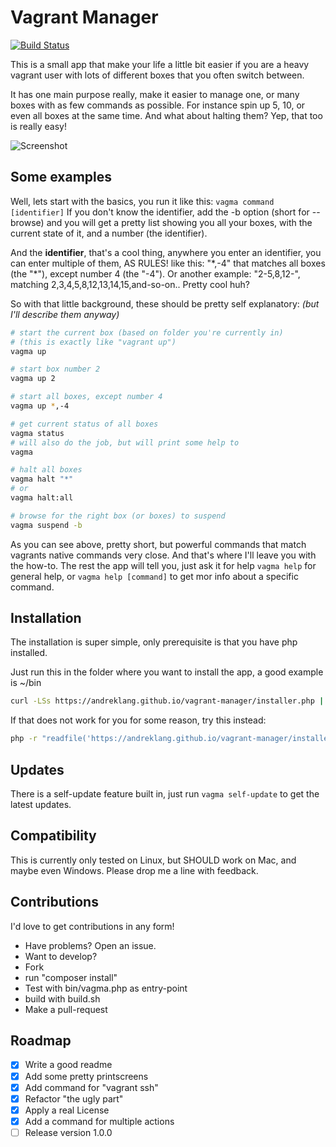 # Vagrant Manager
[![Build Status](https://travis-ci.org/AndreKlang/vagrant-manager.svg?branch=master)](https://travis-ci.org/AndreKlang/vagrant-manager)

This is a small app that make your life a little bit easier if you are a heavy vagrant user with lots of different boxes that you often switch between.

It has one main purpose really, make it easier to manage one, or many boxes with as few commands as possible. For instance spin up 5, 10, or even all boxes at the same time. And what about halting them? Yep, that too is really easy!

![Screenshot](https://andreklang.github.io/vagrant-manager/images/screen-1.png)

## Some examples

Well, lets start with the basics, you run it like this: ```vagma command [identifier]``` If you don't know the identifier, add the -b option (short for --browse) and you will get a pretty list showing you all your boxes, with the current state of it, and a number (the identifier).

And the **identifier**, that's a cool thing, anywhere you enter an identifier, you can enter multiple of them, AS RULES! like this: "\*,-4" that matches all boxes (the "\*"), except number 4 (the "-4"). Or another example: "2-5,8,12-", matching 2,3,4,5,8,12,13,14,15,and-so-on.. Pretty cool huh?
 
So with that little background, these should be pretty self explanatory: *(but I'll describe them anyway)*

```bash
# start the current box (based on folder you're currently in)
# (this is exactly like "vagrant up")
vagma up

# start box number 2
vagma up 2

# start all boxes, except number 4
vagma up *,-4

# get current status of all boxes
vagma status
# will also do the job, but will print some help to
vagma

# halt all boxes
vagma halt "*"
# or
vagma halt:all

# browse for the right box (or boxes) to suspend
vagma suspend -b

```
As you can see above, pretty short, but powerful commands that match vagrants native commands very close. And that's where I'll leave you with the how-to. The rest the app will tell you, just ask it for help ```vagma help``` for general help, or ```vagma help [command]``` to get mor info about a specific command.

## Installation

The installation is super simple, only prerequisite is that you have php installed.

Just run this in the folder where you want to install the app, a good example is ~/bin
```bash
curl -LSs https://andreklang.github.io/vagrant-manager/installer.php | php
```

If that does not work for you for some reason, try this instead:
```bash
php -r "readfile('https://andreklang.github.io/vagrant-manager/installer.php');" | php
```

## Updates
There is a self-update feature built in, just run ```vagma self-update``` to get the latest updates.

## Compatibility
This is currently only tested on Linux, but SHOULD work on Mac, and maybe even Windows. Please drop me a line with feedback.
 
## Contributions
I'd love to get contributions in any form!
* Have problems? Open an issue.
* Want to develop?
 * Fork
 * run "composer install"
 * Test with bin/vagma.php as entry-point
 * build with build.sh
 * Make a pull-request
 
## Roadmap

 - [X] Write a good readme
 - [X] Add some pretty printscreens
 - [X] Add command for "vagrant ssh"
 - [X] Refactor "the ugly part"
 - [X] Apply a real License
 - [X] Add a command for multiple actions
 - [ ] Release version 1.0.0
